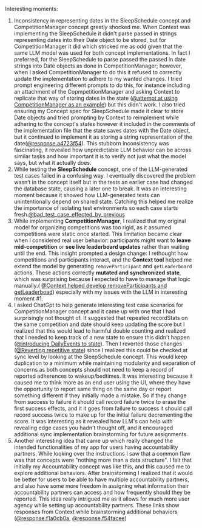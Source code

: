 
Interesting moments:
1. Inconsistency in representing dates in the SleepSchedule concept and CompetitionManager concept greatly shocked me. When Context was implementing the SleepSchedule it didn't parse passed in strings representing dates into their Date object to be stored, but for CompetitionManager it did which stricked me as odd given that the same LLM model was used for both concept implementations. In fact I preferred, for the SleepSchedule to parse passed the passed in date strings into Date objects as done in CompetitionManager; however, when I asked CompetitionManager to do this it refused to correctly update the implementation to adhere to my wanted changes. I tried prompt engineering different prompts to do this, for instance including an attachment of the CopmpetitionManager and asking Context to replicate that way of storing dates in the state ([@attempt at using CompetitionManager as an example](../../context/design/concepts/SleepSchedule/implementation.md/steps/implement.924a1a85.md)) but this didn't work. I also tried ensuring my Concept spec for SleepSchedule made it clear to store Date objects and tried prompting by Context to reimplement while adhering to the concept's states however it included in the comments of the implementation file that the state saves dates with the Date object, but it continued to implement it as storing a string representation of the date([@response.a4723f54](../../context/design/concepts/SleepSchedule/implementation.md/steps/response.a4723f54.md)). This stubborn inconsistency was fascinating, it revealed how unpredictable LLM behavior can be across similar tasks and how important it is to verify not just what the model says, but what it actually does.
2. While testing the **SleepSchedule** concept, one of the LLM-generated test cases failed in a confusing way. I eventually discovered the problem wasn’t in the concept itself but in the tests an earlier case had changed the database state, causing a later one to break. It was an interesting moment because it showed how LLM-generated tests can unintentionally depend on shared state. Catching this helped me realize the importance of isolating test environments so each case starts fresh.[@bad_test_case_effected_by_previous](context/design/concepts/SleepSchedule/testing.md/steps/response.2ba700cb.md) 
3. While implementing **CompetitionManager**, I realized that my original model for organizing competitions was too rigid, as it assumed competitions were static once started. This limitation became clear when I considered real user behavior: participants might want to **leave mid-competition** or **see live leaderboard updates** rather than waiting until the end. This insight prompted a design change: I rethought how competitions and participants interact, and the **Context tool** helped me extend the model by generating `removeParticipant` and `getLeaderboard` actions. These actions correctly **mutated and synchronized state**, which was surprising because I expected to have to manage that logic manually.( [@Context helped develop removeParticipants and getLeaderboad](../../context/design/concepts/CompetitionManager/CompetitionManager.md/steps/response.79a4635a.md)) especially with my issues with the LLM in interesting moment #1.
4. I asked ChatGpt to help generate interesting test case scenarios for CompetitionManager concept and it came up with one that I had surprisingly not thought of. It suggested that repeated recordStats on the same competition and date should keep updating the score but I realized that this would lead to harmful double counting and realized that I needed to keep track of a new state to ensure this didn't happen ([@introducing DailyEvents to state](../../context/design/concepts/CompetitionManager/CompetitionManager.md/steps/Concept.88fe3be4.md)). Then I reverted those changes ([@Reverting repetitive state](../../context/design/concepts/CompetitionManager/CompetitionManager.md/steps/Concept.f6a2910e.md)) since I realized this could be checked at sync level by looking at the SleepSchedule concept. This would keep duplication to a minimum while maintaining modularity and separation of concerns as both concepts should not need to keep a record of reported adherences to wakeup/bedtimes.  It was interesting because it caused me to think more as an end user using the UI, where they have the opportunity to report same thing on the same day or report something different if they initially made a mistake. So if they change from success to failure it should call record failure twice to erase the first success effects, and it it goes from failure to success it should call record success twice to make up for the initial failure decrementing the score. It was interesting as it revealed how LLM's can help with revealing edge cases you hadn't thought off, and it encouraged additional sync implementation brainstorming for future assignments.
5. Another interesting idea that came up which really changed the intended functionalities of my app for users having accountability partners. While looking over the instructions I saw that a common flaw was that concepts were "nothing more than a data structure". I felt that initially my Accountability concept was like this, and this caused me to explore additional behaviors. After brainstorming I realized that it would be better for users to be able to have multiple accountability partners, and also have some more freedom in assigning what information their accountability partners can access and how frequently should they be reported. This idea really intrigued me as it allows for much more user agency while setting up accountability partners.  These links show responses from Context while brainstorming additional behaviors ([@response.f1a0cb0a](../../context/design/concepts/Accountability/Accountability.md/steps/response.f1a0cb0a.md), [@response.f54facee](../../context/design/concepts/Accountability/Accountability.md/steps/response.f54facee.md))